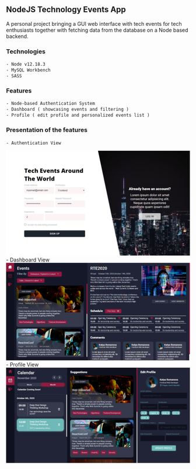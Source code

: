 ## NodeJS Technology Events App
A personal project bringing a GUI web interface with tech events for tech enthusiasts together with fetching data from the database on a Node based backend.

### Technologies
    - Node v12.18.3
    - MySQL Workbench
    - SASS

### Features
    - Node-based Authentication System
    - Dashboard ( showcasing events and filtering )
    - Profile ( edit profile and personalized events list )

### Presentation of the features
    - Authentication View
![Image](./READMEGraphics/techevents-signup1.PNG)
    - Dashboard View
![Image](./READMEGraphics/techevents-dashboard1.PNG)
    - Profile View
![Image](./READMEGraphics/techevents-profile1.PNG)